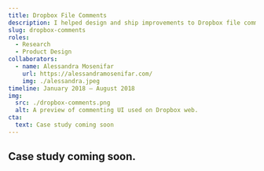 ```yaml
---
title: Dropbox File Comments
description: I helped design and ship improvements to Dropbox file comments on web, including annotations and time-coded commenting on audiovisual files.
slug: dropbox-comments
roles:
  - Research
  - Product Design
collaborators:
  - name: Alessandra Mosenifar
    url: https://alessandramosenifar.com/
    img: ./alessandra.jpeg
timeline: January 2018 – August 2018
img:
  src: ./dropbox-comments.png
  alt: A preview of commenting UI used on Dropbox web.
cta:
  text: Case study coming soon
---
```


## Case study coming soon.
